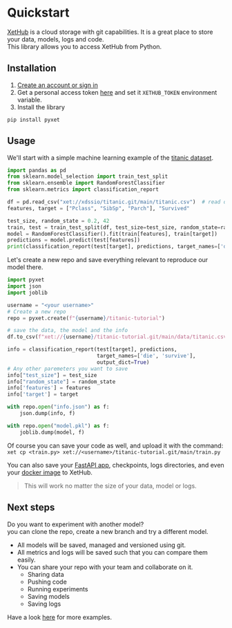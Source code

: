 # Quickstart

[XetHub](https://xethub.com/) is a cloud storage with git capabilities. It is a great place to store your data, models,
logs and code.    
This library allows you to access XetHub from Python.

## Installation

1. [Create an account or sign in](https://xethub.com) 
2. Get a personal access token [here](https://xethub.com/user/settings/pat) and set it `XETHUB_TOKEN` environment variable.
3. Install the library

`pip install pyxet`

## Usage

We'll start with a simple machine learning example of the [titanic dataset](https://www.kaggle.com/c/titanic).
```python
import pandas as pd
from sklearn.model_selection import train_test_split
from sklearn.ensemble import RandomForestClassifier
from sklearn.metrics import classification_report

df = pd.read_csv("xet://xdssio/titanic.git/main/titanic.csv")  # read data from XetHub
features, target = ["Pclass", "SibSp", "Parch"], "Survived"

test_size, random_state = 0.2, 42
train, test = train_test_split(df, test_size=test_size, random_state=random_state)
model = RandomForestClassifier().fit(train[features], train[target])
predictions = model.predict(test[features])
print(classification_report(test[target], predictions, target_names=['die', 'survive']))
```

Let's create a new repo and save everything relevant to reproduce our model there. 

```python
import pyxet
import json
import joblib

username = "<your username>"
# Create a new repo
repo = pyxet.create(f"{username}/titanic-tutorial")

# save the data, the model and the info
df.to_csv(f"xet://{username}/titanic-tutorial.git/main/data/titanic.csv", index=False)  # save data to XetHubo

info = classification_report(test[target], predictions,
                             target_names=['die', 'survive'],
                             output_dict=True)
# Any other paremeters you want to save
info["test_size"] = test_size
info["random_state"] = random_state
info['features'] = features
info['target'] = target

with repo.open("info.json") as f:
    json.dump(info, f)

with repo.open("model.pkl") as f:
    joblib.dump(model, f)


```
Of course you can save your code as well, and upload it with the command:    
`xet cp <train.py> xet://<username>/titanic-tutorial.git/main/train.py`

You can also save your [FastAPI app](https://fastapi.tiangolo.com), checkpoints, logs directories, and even your [docker image](https://docs.docker.com/engine/reference/commandline/images/) to XetHub.
> This will work no matter the size of your data, model or logs. 

## Next steps
Do you want to experiment with another model?   
you can clone the repo, create a new branch and try a different model. 
* All models will be saved, managed and versioned using git.
* All metrics and logs will be saved such that you can compare them easily.
* You can share your repo with your team and collaborate on it.
  * Sharing data
  * Pushing code
  * Running experiments
  * Saving models
  * Saving logs

Have a look [here]() for more examples.


